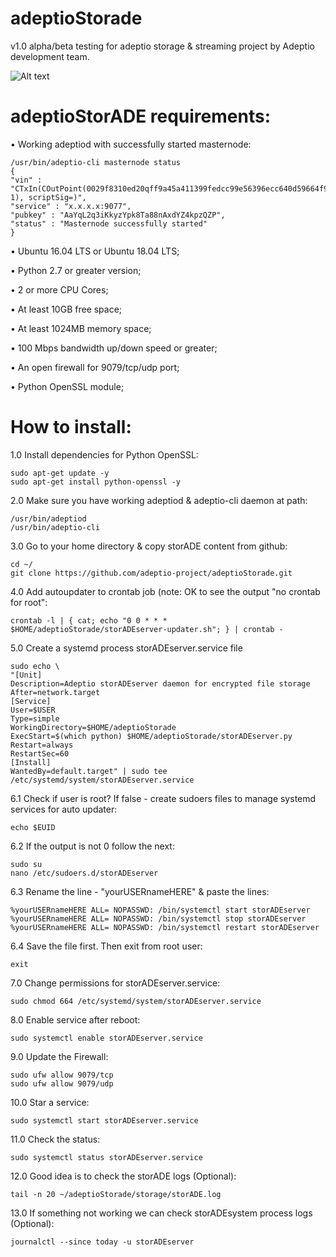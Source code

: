 # adeptioStorade
v1.0 alpha/beta testing for adeptio storage & streaming project by Adeptio development team.

![Alt text](https://blog.adeptio.cc/wp-content/uploads/2018/11/Selection_105.png)

# adeptioStorADE requirements:

• Working adeptiod with successfully started masternode:

    /usr/bin/adeptio-cli masternode status
    {
    "vin" : "CTxIn(COutPoint(0029f8310ed20qff9a45a411399fedcc99e56396ecc640d59664f9bf92f272c0, 1), scriptSig=)",
    "service" : "x.x.x.x:9077",
    "pubkey" : "AaYqL2q3iKkyzYpk8Ta88nAxdYZ4kpzQZP",
    "status" : "Masternode successfully started"
    }

• Ubuntu 16.04 LTS or Ubuntu 18.04 LTS;

• Python 2.7 or greater version;

• 2 or more CPU Cores;

• At least 10GB free space;

• At least 1024MB memory space;

• 100 Mbps bandwidth up/down speed or greater;

• An open firewall for 9079/tcp/udp port;

• Python OpenSSL module;

# How to install:

1.0 Install dependencies for Python OpenSSL:

    sudo apt-get update -y
    sudo apt-get install python-openssl -y

2.0 Make sure you have working adeptiod & adeptio-cli daemon at path:

    /usr/bin/adeptiod
    /usr/bin/adeptio-cli

3.0 Go to your home directory & copy storADE content from github:

    cd ~/
    git clone https://github.com/adeptio-project/adeptioStorade.git

4.0 Add autoupdater to crontab job (note: OK to see the output "no crontab for root":

    crontab -l | { cat; echo "0 0 * * * $HOME/adeptioStorade/storADEserver-updater.sh"; } | crontab -

5.0 Create a systemd process storADEserver.service file

    sudo echo \
    "[Unit]
    Description=Adeptio storADEserver daemon for encrypted file storage
    After=network.target
    [Service]
    User=$USER
    Type=simple
    WorkingDirectory=$HOME/adeptioStorade
    ExecStart=$(which python) $HOME/adeptioStorade/storADEserver.py
    Restart=always
    RestartSec=60
    [Install]
    WantedBy=default.target" | sudo tee /etc/systemd/system/storADEserver.service

6.1 Check if user is root? If false - create sudoers files to manage systemd services for auto updater:

    echo $EUID

6.2 If the output is not 0 follow the next:

    sudo su
    nano /etc/sudoers.d/storADEserver

6.3 Rename the line - "yourUSERnameHERE" & paste the lines:
    
    %yourUSERnameHERE ALL= NOPASSWD: /bin/systemctl start storADEserver
    %yourUSERnameHERE ALL= NOPASSWD: /bin/systemctl stop storADEserver
    %yourUSERnameHERE ALL= NOPASSWD: /bin/systemctl restart storADEserver

6.4 Save the file first. Then exit from root user:

    exit

7.0 Change permissions for storADEserver.service:

    sudo chmod 664 /etc/systemd/system/storADEserver.service

8.0 Enable service after reboot:

    sudo systemctl enable storADEserver.service

9.0 Update the Firewall:

    sudo ufw allow 9079/tcp
    sudo ufw allow 9079/udp

10.0 Star a service:

    sudo systemctl start storADEserver.service

11.0 Check the status:

    sudo systemctl status storADEserver.service

12.0 Good idea is to check the storADE logs (Optional):

    tail -n 20 ~/adeptioStorade/storage/storADE.log

13.0 If something not working we can check storADEsystem process logs (Optional):

    journalctl --since today -u storADEserver
